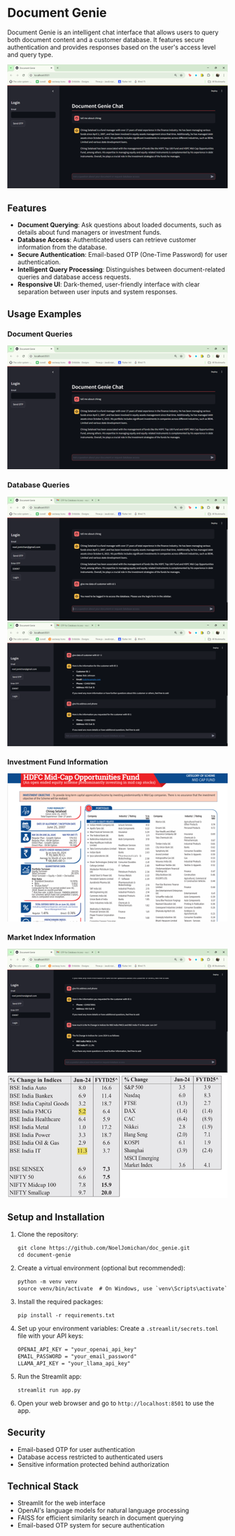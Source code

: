 # Document Genie

Document Genie is an intelligent chat interface that allows users to query both document content and a customer database. It features secure authentication and provides responses based on the user's access level and query type.

![Document Genie Interface](assets/image_1.png)

## Features

- **Document Querying**: Ask questions about loaded documents, such as details about fund managers or investment funds.
- **Database Access**: Authenticated users can retrieve customer information from the database.
- **Secure Authentication**: Email-based OTP (One-Time Password) for user authentication.
- **Intelligent Query Processing**: Distinguishes between document-related queries and database access requests.
- **Responsive UI**: Dark-themed, user-friendly interface with clear separation between user inputs and system responses.

## Usage Examples

### Document Queries

![Document Query Example](assets/image_1.png)

### Database Queries

![Database Authentiction Example](assets/image_2.png)
![Database Query Example](assets/image_3.png)

### Investment Fund Information

![HDFC Mid-Cap Opportunities Fund Details](assets/image_4.png)

### Market Index Information

![Market Index Query](assets/image_5.png)
![Market Index Data](assets/image_6.png)

## Setup and Installation

1. Clone the repository:
   ```
   git clone https://github.com/NoelJomichan/doc_genie.git
   cd document-genie
   ```

2. Create a virtual environment (optional but recommended):
   ```
   python -m venv venv
   source venv/bin/activate  # On Windows, use `venv\Scripts\activate`
   ```

3. Install the required packages:
   ```
   pip install -r requirements.txt
   ```

4. Set up your environment variables:
   Create a `.streamlit/secrets.toml` file with your API keys:
   ```
   OPENAI_API_KEY = "your_openai_api_key"
   EMAIL_PASSWORD = "your_email_password"
   LLAMA_API_KEY = "your_llama_api_key"
   ```

5. Run the Streamlit app:
   ```
   streamlit run app.py
   ```

6. Open your web browser and go to `http://localhost:8501` to use the app.

## Security

- Email-based OTP for user authentication
- Database access restricted to authenticated users
- Sensitive information protected behind authorization

## Technical Stack

- Streamlit for the web interface
- OpenAI's language models for natural language processing
- FAISS for efficient similarity search in document querying
- Email-based OTP system for secure authentication
